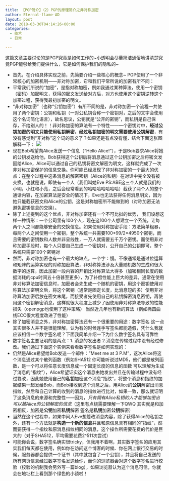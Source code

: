 ```yaml
---
title: 【PGP简介】（2）PGP的原理简介之非对称加密
author: Eternal-flame-AD
layout: post
date: 2018-03-30T04:14:26+00:00
categories:
  - 技术
  - 日常

---
```

这篇文章主要讨论的是PGP究竟是如何工作的~小透明会尽量简洁通俗地讲清楚究竟PGP能够给我们提供什么，它是如何保护我们的隐私的~

  * 首先，在介绍具体实现之前，先简要介绍一些核心的概念~ PGP使用了一个非常核心的加密机制——非对称加密，它和我们平常所说的加密有所不同：
  * 平常我们所说的“加密”，是指对称加密，例如我通过某种算法，使用一个密钥（密码）加密明文，获得的密文发送给对方后，对方也使用这个密钥逆转这个加密过程，获得我最初加密的明文。
  * “非对称加密”（也称“公钥加密”）有所不同的是，非对称加密一个流程一共使用了两个密钥：公钥和私钥（一对公私钥合称一个密钥对，之后的文字会使用这个名词简化语言），故名思议，公钥就是“公开的密钥”，而私钥是自己保存，不给别人的！！非对称加密的算法有一个特性——一个密钥对中，**经过公钥加密的明文只能使用私钥解密，经过私钥加密的明文需要使用公钥解密**，有没有感觉到“非对称”这个词的意义了？如果还是有点没有懂，结合下面这张图解释一下：
    ![](/images/525px-Public_key_encryption.svg_.png)
  * 现在Bob希望向Alice发送一个信息（“Hello Alice!”），于是Bob要求Alice将她的公钥发送给他，Bob获得这个公钥后将消息通过这个公钥加密之后将密文发回给Alice，Alice可以通过自己的私钥将密文解密为明文，这样就完成了一次非对称加密保护的信息交换。你可能已经发现了非对称加密的一个最大的优点：在整个过程中这条消息的解密密钥（Alice的私钥）在对话中完全没有被交换，也就是说，即使有一个人（我们叫她Eve PS:ABE这三个人就是我们的小明，小红和小亮，之后会经常看到的哈哈哈哈哈哈哈）截获了两个人的整个通话内容，在加密算法是安全的情况下，Eve也无法获得任何消息明文，因为她只能截获密文和Alice的公钥，这是对称加密所不能做到的（对称加密无法避免密钥信息的交换）。
  * 除了上述提到的这个优点，非对称加密还有一个不可比拟的优势， 我们设想这样一种情形：一个公司里有100个人，现在这100个人想建立一个系统，让每两个人之间都能够安全的交换信息。如果使用对称加密手段：方法简单粗暴，每两个人之间使用一个密钥，整个系统一共需要100*99/2=4950个密钥，而且需要的密钥数和人数并非呈线性，一万人就需要五千万个密钥。而使用非对称加密手段时，每个人只要自己生成一个密钥对，公开自己的公钥即可，整个系统只需要100个密钥对
  * 然而，非对称加密也有一个最大的缺点，一个字：慢。不像通常是通过位运算和矩阵的运算实现的对称加密算法，非对称算法涉及大量随机数的生成和很大数字的运算，因此加密一段内容的开销比对称算法大得多（加密相同长度的数据消耗的cpu时间五十倍甚至更多），为了补偿性能上巨大的差异，通常在使用非对称算法加密信息时，加密者会先生成一个随机的密钥，用这个密钥使用对称算法加密明文后，将这个密钥（通常是固定长度，比消息短的多）使用非对称算法加密后放在密文末尾，而接受者先使用自己的私钥解密消息密钥，再使用这个密钥解密消息，这样就很大程度上减少了因使用非对称算法导致的性能损失（openpgp也使用了这种策略） 当然近几年也有新的算法（例如椭圆曲线ECC很大程度改进了性能）
  * 除了加密消息之外，非对称加密算法还有一个很重要的用途：数字签名 这一点其实很多人并不是很能理解，认为有的时候连手写签名都能造假，凭什么我就应该相信一个数字签名呢？下面我简单介绍一下为什么数字签名具有可靠性
  * 数字签名主要证明的是两点：1. 消息的发出者 2.消息在传输过程中没有经过修改。我们通过下面这个实例来看看数字签名是如何实现的：
  * 仍然是Alice希望给Bob发送一个邮件：&#8221;Meet me at 3 P.M&#8221;，这次Alice将这个消息通过某个散列函数（例如SHA512 你可能听说过MD5，他们都是散列函数，是一个可以将任意长度信息成一个固定长度的信息的函数 可以理解为生成了消息的&#8221;指纹&#8221;），Alice希望证实这个消息由她发出并且在传输过程中没有经过篡改，因此她使用自己的**私钥**加密这个消息&#8221;指纹&#8221;，将整个消息和指纹的加密结果一起发给Bob，而Bob接收到这个消息之后，用Alice的**公钥**解密出消息指纹，然后和自己计算的收到的消息的指纹进行比对，如果一致，那么就证明了这条消息的来源和完整性——因为，_只有拥有Alice私钥的人才能够加密出可以被Alice的公钥解密的信息_（这里有点绕需要理解一下QWQ 其实就是和加密相反，加密是**公钥**加密**私钥**解密 签名是**私钥**加密**公钥**解密）
  * 当然在这个过程中，如果中间人Eve想篡改消息内容，除了获得Alice的私钥之外，还有一个方法就是**构造一个新的信息**并且和原信息具有相同的&#8221;指纹&#8221;，然而要获得一个指纹和原消息指纹相同的消息，这个操作所需要花费的代价是巨大的（对于SHA512，平均需要花费2^511次尝试）
  * 可能你会说，数字签名确实很tricky，但我用不着啊，其实数字签名的应用其实我们每天都在使用，例如你在访问这个博客的时候、你在网上银行交易的时候，服务器都会提供一个证书（其中就包含了一个公钥），并且将自己发送的所有网页信息经过数字签名发送给你，而你的浏览器会对这个数字签名进行校验（校验的机制我会另外写一篇blog），如果浏览器认为这个消息可信，你就会在地址栏上看到那个绿色的小锁啦！